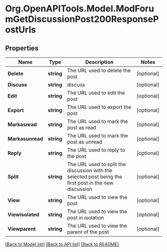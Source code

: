 # Org.OpenAPITools.Model.ModForumGetDiscussionPost200ResponsePostUrls

## Properties

Name | Type | Description | Notes
------------ | ------------- | ------------- | -------------
**Delete** | **string** | The URL used to delete the post | [optional] 
**Discuss** | **string** | discuss | [optional] 
**Edit** | **string** | The URL used to edit the post | [optional] 
**Export** | **string** | The URL used to export the post | [optional] 
**Markasread** | **string** | The URL used to mark the post as read | [optional] 
**Markasunread** | **string** | The URL used to mark the post as unread | [optional] 
**Reply** | **string** | The URL used to reply to the post | [optional] 
**Split** | **string** | The URL used to split the discussion with the selected post being the first post in the new discussion | [optional] 
**View** | **string** | The URL used to view the post | [optional] 
**Viewisolated** | **string** | The URL used to view the post in isolation | [optional] 
**Viewparent** | **string** | The URL used to view the parent of the post | [optional] 

[[Back to Model list]](../README.md#documentation-for-models) [[Back to API list]](../README.md#documentation-for-api-endpoints) [[Back to README]](../README.md)

